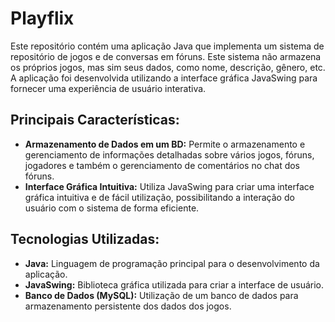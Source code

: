 # Playflix

Este repositório contém uma aplicação Java que implementa um sistema de repositório de jogos e de conversas em fóruns. Este sistema não armazena os próprios jogos, mas sim seus dados, como nome, descrição, gênero, etc. A aplicação foi desenvolvida utilizando a interface gráfica JavaSwing para fornecer uma experiência de usuário interativa.

## Principais Características:

- **Armazenamento de Dados em um BD:** Permite o armazenamento e gerenciamento de informações detalhadas sobre vários jogos, fóruns, jogadores e também o gerenciamento de comentários no chat dos fóruns.
- **Interface Gráfica Intuitiva:** Utiliza JavaSwing para criar uma interface gráfica intuitiva e de fácil utilização, possibilitando a interação do usuário com o sistema de forma eficiente.

## Tecnologias Utilizadas:

- **Java:** Linguagem de programação principal para o desenvolvimento da aplicação.
- **JavaSwing:** Biblioteca gráfica utilizada para criar a interface de usuário.
- **Banco de Dados (MySQL):** Utilização de um banco de dados para armazenamento persistente dos dados dos jogos.
